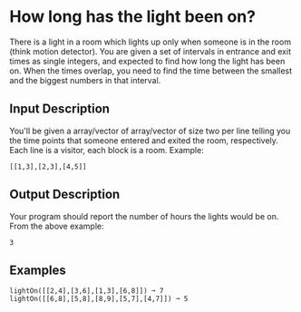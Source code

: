 # How long has the light been on?

There is a light in a room which lights up only when someone is in the room (think motion detector). You are given a set of intervals in entrance and exit times as single integers, and expected to find how long the light has been on. When the times overlap, you need to find the time between the smallest and the biggest numbers in that interval.

## Input Description

You'll be given a array/vector of array/vector of size two per line telling you the time points that someone entered and exited the room, respectively. Each line is a visitor, each block is a room. Example:

```text
[[1,3],[2,3],[4,5]]
```

## Output Description

Your program should report the number of hours the lights would be on. From the above example:

```text
3
```

## Examples

```text
lightOn([[2,4],[3,6],[1,3],[6,8]]) ➞ 7
lightOn([[6,8],[5,8],[8,9],[5,7],[4,7]]) ➞ 5
```